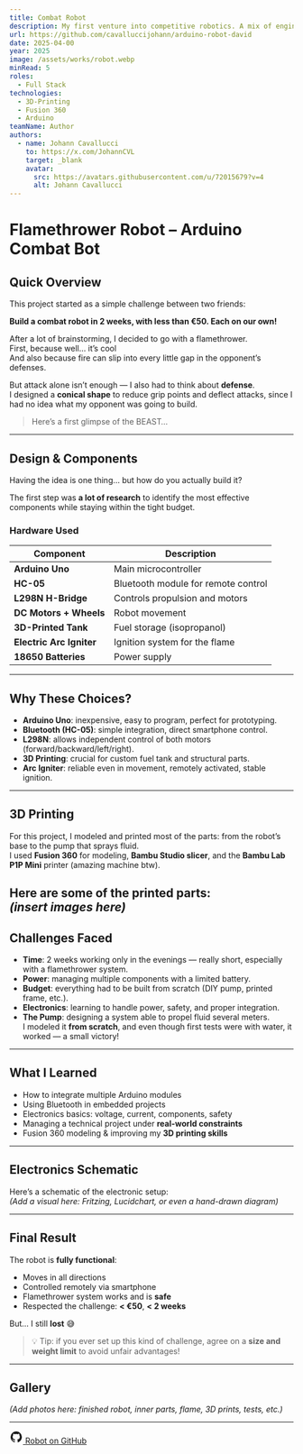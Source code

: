 ```yaml
---
title: Combat Robot
description: My first venture into competitive robotics. A mix of engineering challenges and competitive strategy.
url: https://github.com/cavalluccijohann/arduino-robot-david
date: 2025-04-00
year: 2025
image: /assets/works/robot.webp
minRead: 5
roles:
  - Full Stack
technologies:
  - 3D-Printing
  - Fusion 360
  - Arduino
teamName: Author
authors:
  - name: Johann Cavallucci
    to: https://x.com/JohannCVL
    target: _blank
    avatar:
      src: https://avatars.githubusercontent.com/u/72015679?v=4
      alt: Johann Cavallucci
---
```

# Flamethrower Robot – Arduino Combat Bot

## Quick Overview

This project started as a simple challenge between two friends:

**Build a combat robot in 2 weeks, with less than €50. Each on our own!**

After a lot of brainstorming, I decided to go with a flamethrower.  
First, because well… it’s cool  
And also because fire can slip into every little gap in the opponent’s defenses.

But attack alone isn’t enough — I also had to think about **defense**.  
I designed a **conical shape** to reduce grip points and deflect attacks, since I had no idea what my opponent was going to build.

> Here’s a first glimpse of the BEAST…

---

## Design & Components

Having the idea is one thing… but how do you actually build it?

The first step was **a lot of research** to identify the most effective components while staying within the tight budget.

### Hardware Used

| Component                 | Description                                   |
|---------------------------|-----------------------------------------------|
| **Arduino Uno**           | Main microcontroller                          |
| **HC-05**                 | Bluetooth module for remote control           |
| **L298N H-Bridge**        | Controls propulsion and motors                |
| **DC Motors + Wheels**    | Robot movement                                |
| **3D-Printed Tank**       | Fuel storage (isopropanol)                    |
| **Electric Arc Igniter**  | Ignition system for the flame                 |
| **18650 Batteries**       | Power supply                                  |

---

## Why These Choices?

- **Arduino Uno**: inexpensive, easy to program, perfect for prototyping.
- **Bluetooth (HC-05)**: simple integration, direct smartphone control.
- **L298N**: allows independent control of both motors (forward/backward/left/right).
- **3D Printing**: crucial for custom fuel tank and structural parts.
- **Arc Igniter**: reliable even in movement, remotely activated, stable ignition.

---

## 3D Printing

For this project, I modeled and printed most of the parts: from the robot’s base to the pump that sprays fluid.  
I used **Fusion 360** for modeling, **Bambu Studio slicer**, and the **Bambu Lab P1P Mini** printer (amazing machine btw).

Here are some of the printed parts:  
*(insert images here)*
---

## Challenges Faced

- **Time**: 2 weeks working only in the evenings — really short, especially with a flamethrower system.
- **Power**: managing multiple components with a limited battery.
- **Budget**: everything had to be built from scratch (DIY pump, printed frame, etc.).
- **Electronics**: learning to handle power, safety, and proper integration.
- **The Pump**: designing a system able to propel fluid several meters.  
  I modeled it **from scratch**, and even though first tests were with water, it worked — a small victory!

---

## What I Learned

- How to integrate multiple Arduino modules
- Using Bluetooth in embedded projects
- Electronics basics: voltage, current, components, safety
- Managing a technical project under **real-world constraints**
- Fusion 360 modeling & improving my **3D printing skills**

---

## Electronics Schematic

Here’s a schematic of the electronic setup:  
*(Add a visual here: Fritzing, Lucidchart, or even a hand-drawn diagram)*

---

## Final Result

The robot is **fully functional**:

- Moves in all directions
- Controlled remotely via smartphone
- Flamethrower system works and is **safe**
- Respected the challenge: **< €50**, **< 2 weeks**

But… I still **lost** 😅

> 💡 Tip: if you ever set up this kind of challenge, agree on a **size and weight limit** to avoid unfair advantages!

---

## Gallery

*(Add photos here: finished robot, inner parts, flame, 3D prints, tests, etc.)*

---

<a href="https://github.com/cavalluccijohann/arduino-robot-david" target="_blank" class="flex items-center space-x-2">
  <svg width="24" height="24" viewBox="0 0 24 24" fill="currentColor" xmlns="http://www.w3.org/2000/svg">
    <path d="M12 2A10 10 0 0 0 2 12c0 4.42 2.87 8.17 6.84 9.5c.5.08.66-.23.66-.5v-1.69c-2.77.6-3.36-1.34-3.36-1.34c-.46-1.16-1.11-1.47-1.11-1.47c-.91-.62.07-.6.07-.6c1 .07 1.53 1.03 1.53 1.03c.87 1.52 2.34 1.07 2.91.83c.09-.65.35-1.09.63-1.34c-2.22-.25-4.55-1.11-4.55-4.92c0-1.11.38-2 1.03-2.71c-.1-.25-.45-1.29.1-2.64c0 0 .84-.27 2.75 1.02c.79-.22 1.65-.33 2.5-.33s1.71.11 2.5.33c1.91-1.29 2.75-1.02 2.75-1.02c.55 1.35.2 2.39.1 2.64c.65.71 1.03 1.6 1.03 2.71c0 3.82-2.34 4.66-4.57 4.91c.36.31.69.92.69 1.85V21c0 .27.16.59.67.5C19.14 20.16 22 16.42 22 12A10 10 0 0 0 12 2"/>
  </svg>
  <span>Robot on GitHub</span>
</a>
